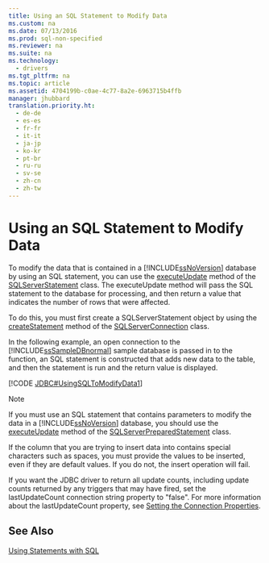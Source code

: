 ```yaml
---
title: Using an SQL Statement to Modify Data
ms.custom: na
ms.date: 07/13/2016
ms.prod: sql-non-specified
ms.reviewer: na
ms.suite: na
ms.technology: 
  - drivers
ms.tgt_pltfrm: na
ms.topic: article
ms.assetid: 4704199b-c0ae-4c77-8a2e-6963715b4ffb
manager: jhubbard
translation.priority.ht: 
  - de-de
  - es-es
  - fr-fr
  - it-it
  - ja-jp
  - ko-kr
  - pt-br
  - ru-ru
  - sv-se
  - zh-cn
  - zh-tw
---
```

# Using an SQL Statement to Modify Data
  To modify the data that is contained in a [!INCLUDE[ssNoVersion](../content/includes/ssNoVersion_md.md)] database by using an SQL statement, you can use the [executeUpdate](../content/executeUpdate-Method--SQLServerStatement-.md) method of the [SQLServerStatement](../content/SQLServerStatement-Class.md) class. The executeUpdate method will pass the SQL statement to the database for processing, and then return a value that indicates the number of rows that were affected.  
  
 To do this, you must first create a SQLServerStatement object by using the [createStatement](../content/createStatement-Method--SQLServerConnection-.md) method of the [SQLServerConnection](../content/SQLServerConnection-Class.md) class.  
  
 In the following example, an open connection to the [!INCLUDE[ssSampleDBnormal](../content/includes/ssSampleDBnormal_md.md)] sample database is passed in to the function, an SQL statement is constructed that adds new data to the table, and then the statement is run and the return value is displayed.  
  
 [!CODE [JDBC#UsingSQLToModifyData1](../CodeSnippet/SQLDrivers/jdbc#usingsqltomodifydata1)]  
  
> [!NOTE]  
>  If you must use an SQL statement that contains parameters to modify the data in a [!INCLUDE[ssNoVersion](../content/includes/ssNoVersion_md.md)] database, you should use the [executeUpdate](../content/executeUpdate-Method--SQLServerPreparedStatement-.md) method of the [SQLServerPreparedStatement](../content/SQLServerPreparedStatement-Class.md) class.  
>   
>  If the column that you are trying to insert data into contains special characters such as spaces, you must provide the values to be inserted, even if they are default values. If you do not, the insert operation will fail.  
>   
>  If you want the JDBC driver to return all update counts, including update counts returned by any triggers that may have fired, set the lastUpdateCount connection string property to "false". For more information about the lastUpdateCount property, see [Setting the Connection Properties](../content/Setting-the-Connection-Properties.md).  
  
## See Also  
 [Using Statements with SQL](../content/Using-Statements-with-SQL.md)  
  
  